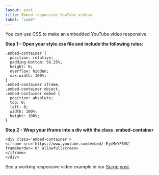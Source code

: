 ```yaml
---
layout: post
title: Embed responsive YouTube videos 
label: "code"
---
```


You can use CSS to make an embedded YouTube video responsive.

**Step 1 - Open your style.css file and include the following rules:**

```
.embed-container { 
  position: relative; 
  padding-bottom: 56.25%; 
  height: 0; 
  overflow: hidden; 
  max-width: 100%;
} 
.embed-container iframe, 
.embed-container object, 
.embed-container embed { 
  position: absolute; 
  top: 0; 
  left: 0; 
  width: 100%; 
  height: 100%; 
}
```

**Step 2 - Wrap your iframe into a div with the class .embed-container**

```
<div class='embed-container'>
<iframe src='https://www.youtube.com/embed/-EjdMvYPSVU' frameborder='0' allowfullscreen>
</iframe>
</div>
```

See a working responsive video example in our <a href="/surge">Surge post</a>.